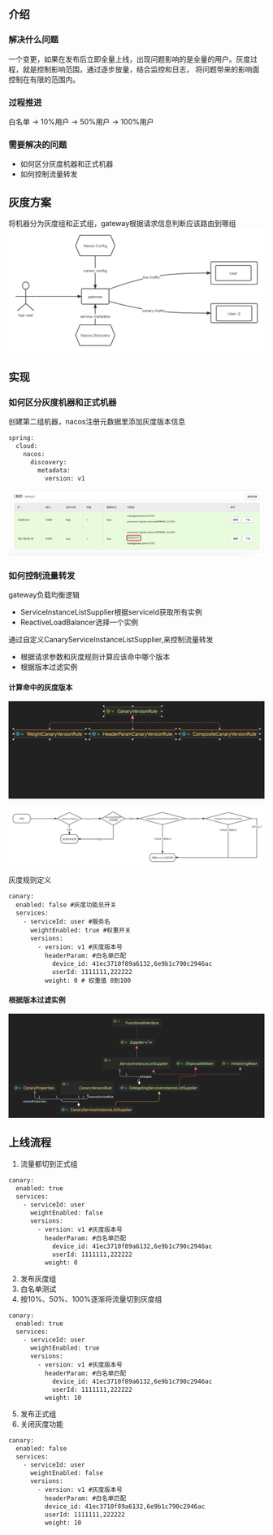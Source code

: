 ## 介绍

### 解决什么问题
一个变更，如果在发布后立即全量上线，出现问题影响的是全量的用户。灰度过程，就是控制影响范围，通过逐步放量，结合监控和日志， 将问题带来的影响面控制在有限的范围内。
### 过程推进
白名单 → 10%用户 → 50%用户 → 100%用户
### 需要解决的问题
* 如何区分灰度机器和正式机器
* 如何控制流量转发

## 灰度方案
将机器分为灰度组和正式组，gateway根据请求信息判断应该路由到哪组
![gateway灰度](./doc/image/gateway%20灰度.jpg)

## 实现
### 如何区分灰度机器和正式机器
创建第二组机器，nacos注册元数据里添加灰度版本信息
```
spring:
  cloud:
    nacos:
      discovery:
        metadata:
          version: v1
```
![灰度nacos](./doc/image/灰度-nacos.png)

### 如何控制流量转发
gateway负载均衡逻辑
+ ServiceInstanceListSupplier根据serviceId获取所有实例
+ ReactiveLoadBalancer选择一个实例

通过自定义CanaryServiceInstanceListSupplier,来控制流量转发
+ 根据请求参数和灰度规则计算应该命中哪个版本
+ 根据版本过滤实例

#### 计算命中的灰度版本
![CanaryVersionRule](./doc/image/CanaryVersionRule.png)

![灰度版本流程](./doc/image/灰度版本流程.jpg)

灰度规则定义
```
canary:
  enabled: false #灰度功能总开关 
  services:
    - serviceId: user #服务名 
      weightEnabled: true #权重开关
      versions:
        - version: v1 #灰度版本号 
          headerParam: #白名单匹配
            device_id: 41ec3710f89a6132,6e9b1c790c2946ac
            userId: 1111111,222222
          weight: 0 # 权重值 0到100
```            

#### 根据版本过滤实例
![CanaryServiceInstanceListSupplier](./doc/image/CanaryServiceInstanceListSupplier.png)


## 上线流程
1. 流量都切到正式组
```
canary:
  enabled: true
  services:
    - serviceId: user
      weightEnabled: false
      versions:
        - version: v1 #灰度版本号 
          headerParam: #白名单匹配
            device_id: 41ec3710f89a6132,6e9b1c790c2946ac
            userId: 1111111,222222
          weight: 0
```
2. 发布灰度组
3. 白名单测试
4. 按10%、50%、100%逐渐将流量切到灰度组
```
canary:
  enabled: true
  services:
    - serviceId: user
      weightEnabled: true
      versions:
        - version: v1 #灰度版本号 
          headerParam: #白名单匹配
            device_id: 41ec3710f89a6132,6e9b1c790c2946ac
            userId: 1111111,222222
          weight: 10
```
5. 发布正式组
6. 关闭灰度功能
```
canary:
  enabled: false
  services:
    - serviceId: user
      weightEnabled: false
      versions:
        - version: v1 #灰度版本号
          headerParam: #白名单匹配
          device_id: 41ec3710f89a6132,6e9b1c790c2946ac
          userId: 1111111,222222
          weight: 10
```
